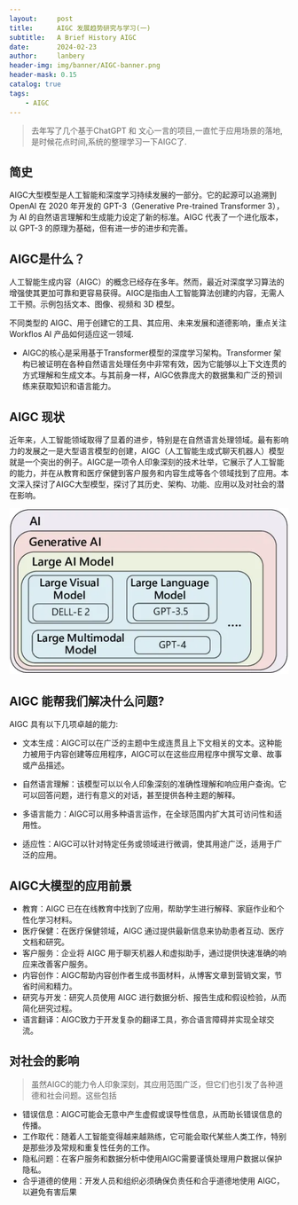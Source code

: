 ```yaml
---
layout:     post
title:      AIGC 发展趋势研究与学习(一)
subtitle:   A Brief History AIGC 
date:       2024-02-23
author:     lanbery
header-img: img/banner/AIGC-banner.png
header-mask: 0.15
catalog: true
tags:
    - AIGC
---
```


> 去年写了几个基于ChatGPT 和 文心一言的项目,一直忙于应用场景的落地,是时候花点时间,系统的整理学习一下AIGC了.


## 简史

AIGC大型模型是人工智能和深度学习持续发展的一部分。它的起源可以追溯到 OpenAI 在 2020 年开发的 GPT-3（Generative Pre-trained Transformer 3），为 AI 的自然语言理解和生成能力设定了新的标准。AIGC 代表了一个进化版本，以 GPT-3 的原理为基础，但有进一步的进步和完善。

## AIGC是什么？

人工智能生成内容（AIGC）的概念已经存在多年。然而，最近对深度学习算法的增强使其更加可靠和更容易获得。AIGC是指由人工智能算法创建的内容，无需人工干预。示例包括文本、图像、视频和 3D 模型。

不同类型的 AIGC、用于创建它的工具、其应用、未来发展和道德影响，重点关注 Workflos AI 产品如何适应这一领域.

- AIGC的核心是采用基于Transformer模型的深度学习架构。Transformer 架构已被证明在各种自然语言处理任务中非常有效，因为它能够以上下文连贯的方式理解和生成文本。与其前身一样，AIGC依靠庞大的数据集和广泛的预训练来获取知识和语言能力。

## AIGC 现状

近年来，人工智能领域取得了显着的进步，特别是在自然语言处理领域。最有影响力的发展之一是大型语言模型的创建，AIGC（人工智能生成式聊天机器人）模型就是一个突出的例子。AIGC是一项令人印象深刻的技术壮举，它展示了人工智能的能力，并在从教育和医疗保健到客户服务和内容生成等各个领域找到了应用。本文深入探讨了AIGC大型模型，探讨了其历史、架构、功能、应用以及对社会的潜在影响。

![AIGC](/img/2024/02/aigc_framework.webp)

## AIGC 能帮我们解决什么问题?

AIGC 具有以下几项卓越的能力:

- 文本生成：AIGC可以在广泛的主题中生成连贯且上下文相关的文本。这种能力被用于内容创建等应用程序，AIGC可以在这些应用程序中撰写文章、故事或产品描述。

- 自然语言理解：该模型可以以令人印象深刻的准确性理解和响应用户查询。它可以回答问题，进行有意义的对话，甚至提供各种主题的解释。

- 多语言能力：AIGC可以用多种语言运作，在全球范围内扩大其可访问性和适用性。

- 适应性：AIGC可以针对特定任务或领域进行微调，使其用途广泛，适用于广泛的应用。

## AIGC大模型的应用前景

- 教育：AIGC 已在在线教育中找到了应用，帮助学生进行解释、家庭作业和个性化学习材料。
- 医疗保健：在医疗保健领域，AIGC 通过提供最新信息来协助患者互动、医疗文档和研究。
- 客户服务：企业将 AIGC 用于聊天机器人和虚拟助手，通过提供快速准确的响应来改善客户服务。
- 内容创作：AIGC帮助内容创作者生成书面材料，从博客文章到营销文案，节省时间和精力。
- 研究与开发：研究人员使用 AIGC 进行数据分析、报告生成和假设检验，从而简化研究过程。
- 语言翻译：AIGC致力于开发复杂的翻译工具，弥合语言障碍并实现全球交流。

## 对社会的影响

> 虽然AIGC的能力令人印象深刻，其应用范围广泛，但它们也引发了各种道德和社会问题。这些包括

- 错误信息：AIGC可能会无意中产生虚假或误导性信息，从而助长错误信息的传播。
- 工作取代：随着人工智能变得越来越熟练，它可能会取代某些人类工作，特别是那些涉及常规和重复性任务的工作。
- 隐私问题：在客户服务和数据分析中使用AIGC需要谨慎处理用户数据以保护隐私。
- 合乎道德的使用：开发人员和组织必须确保负责任和合乎道德地使用 AIGC，以避免有害后果